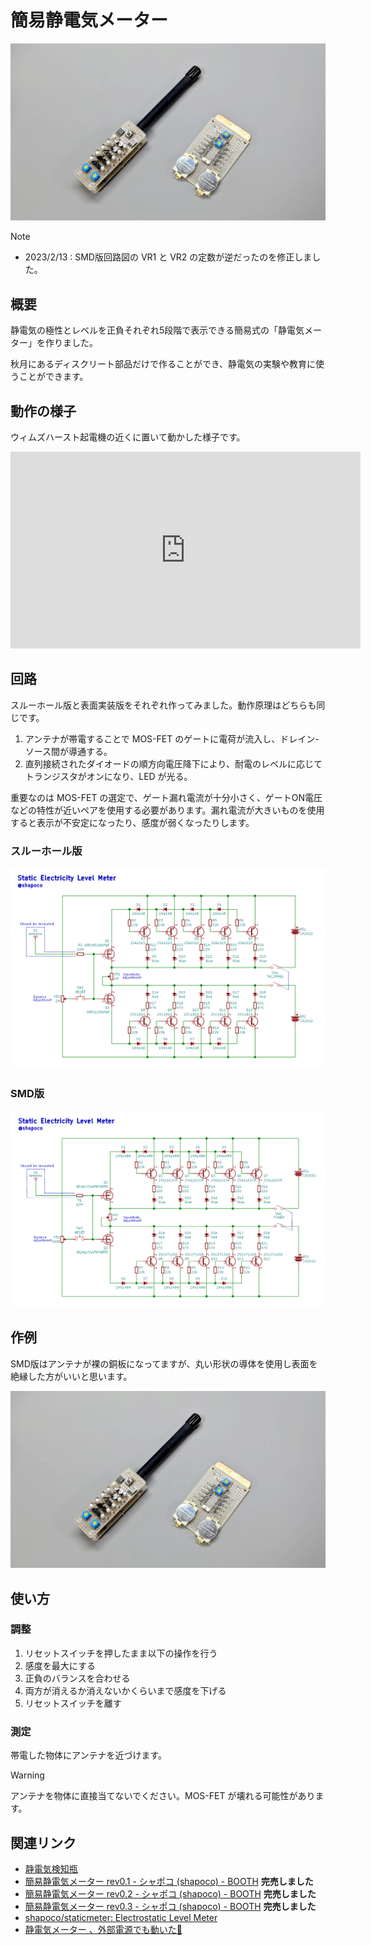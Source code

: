 # 簡易静電気メーター

![カバー画像](./cover.jpg)

> [!NOTE]
> - 2023/2/13 : SMD版回路図の VR1 と VR2 の定数が逆だったのを修正しました。

## 概要

静電気の極性とレベルを正負それぞれ5段階で表示できる簡易式の「静電気メーター」を作りました。

秋月にあるディスクリート部品だけで作ることができ、静電気の実験や教育に使うことができます。

## 動作の様子

ウィムズハースト起電機の近くに置いて動かした様子です。

<iframe width="560" height="315" src="https://www.youtube.com/embed/ZZIkuuMb_II?si=R-Kpk1I24lkyIgr1" title="YouTube video player" frameborder="0" allow="accelerometer; autoplay; clipboard-write; encrypted-media; gyroscope; picture-in-picture; web-share" referrerpolicy="strict-origin-when-cross-origin" allowfullscreen></iframe>

## 回路

スルーホール版と表面実装版をそれぞれ作ってみました。動作原理はどちらも同じです。

1. アンテナが帯電することで MOS-FET のゲートに電荷が流入し、ドレイン-ソース間が導通する。
2. 直列接続されたダイオードの順方向電圧降下により、耐電のレベルに応じてトランジスタがオンになり、LED が光る。

重要なのは MOS-FET の選定で、ゲート漏れ電流が十分小さく、ゲートON電圧などの特性が近いペアを使用する必要があります。漏れ電流が大きいものを使用すると表示が不安定になったり、感度が弱くなったりします。

### スルーホール版

![スルーホール版の回路図](./circuit_for_th.png)

### SMD版

![SMD版の回路図](./circuit_for_smd.png)

## 作例

SMD版はアンテナが裸の銅板になってますが、丸い形状の導体を使用し表面を絶縁した方がいいと思います。

![作例](./cover.jpg)

## 使い方

### 調整

1. リセットスイッチを押したまま以下の操作を行う
2. 感度を最大にする
3. 正負のバランスを合わせる
4. 両方が消えるか消えないかくらいまで感度を下げる
5. リセットスイッチを離す

### 測定

帯電した物体にアンテナを近づけます。

> [!WARNING]
> アンテナを物体に直接当てないでください。MOS-FET が壊れる可能性があります。

## 関連リンク

- [静電気検知瓶](../../2024/1130-electrostatic-detector-bottle/article.md)
- [簡易静電気メーター rev0.1 - シャポコ (shapoco) - BOOTH](https://shapoco.booth.pm/items/4537598) **完売しました**
- [簡易静電気メーター rev0.2 - シャポコ (shapoco) - BOOTH](https://shapoco.booth.pm/items/4573943) **完売しました**
- [簡易静電気メーター rev0.3 - シャポコ (shapoco) - BOOTH](https://shapoco.booth.pm/items/5291534) **完売しました**
- [shapoco/staticmeter: Electrostatic Level Meter](https://github.com/shapoco/staticmeter)
- [静電気メーター 、外部電源でも動いた🍣](https://x.com/shapoco/status/1626569698732298240)